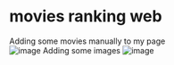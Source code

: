 # movies ranking web
Adding some movies manually to my page <br>
![image](https://github.com/Albertovdc/movies_ranking/assets/114888921/e28cc1ff-a81f-4a08-b9f9-7186a1140d09)
Adding some images
![image](https://github.com/Albertovdc/movies_ranking/assets/114888921/bef2e33b-b0e9-4305-8254-3e3d53a191a2)
